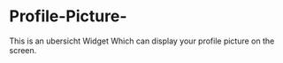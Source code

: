 # Profile-Picture-
This is an ubersicht Widget Which can display your profile picture on the screen.
